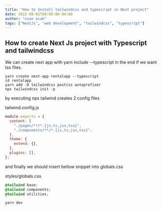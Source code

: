 ```yaml
---
title: "How to Install tailwindcss and typescript in Next project"
date: 2022-08-01T00:05:06-04:00
author: "ozan ocak"
tags: ["NextJs", "web development", "tailwindcss", "typescript"]
---
```


## How to create Next Js project with Typescript and tailwindcss

We can create next app with yarn include --typescript in the end if we want tsx files.

```console
yarn create next-app rentalapp --typescript
cd rentalapp
yarn add -D tailwindcss postcss autoprefixer
npx tailwindcss init -p
```

by executing npx tailwind creates 2 config files

tailwind.config.js

```javascript
module.exports = {
  content: [
    "./pages/**/*.{js,ts,jsx,tsx}",
    "./components/**/*.{js,ts,jsx,tsx}",
  ],
  theme: {
    extend: {},
  },
  plugins: [],
};
```

and finally we should insert bellow snippet into globals.css

styles/globals.css

```css
@tailwind base;
@tailwind components;
@tailwind utilities;
```

```console
yarn dev
```
